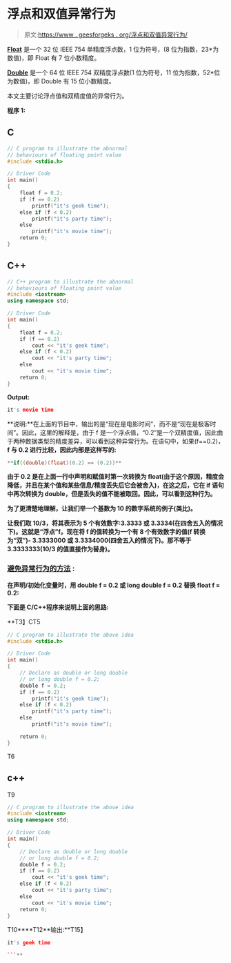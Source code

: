 # 浮点和双值异常行为

> 原文:[https://www . geesforgeks . org/浮点和双值异常行为/](https://www.geeksforgeeks.org/abnormal-behavior-of-floating-point-and-double-values/)

[**Float**](https://www.geeksforgeeks.org/introduction-of-floating-point-representation/) 是一个 32 位 IEEE 754 单精度浮点数，1 位为符号，(8 位为指数，23*为数值)，即 Float 有 7 位小数精度。

[**Double**](https://www.geeksforgeeks.org/difference-float-double-c-cpp/) 是一个 64 位 IEEE 754 双精度浮点数(1 位为符号，11 位为指数，52*位为数值)，即 Double 有 15 位小数精度。

本文主要讨论浮点值和双精度值的异常行为。

**程序 1:**

## C

```cpp
// C program to illustrate the abnormal
// behaviours of floating point value
#include <stdio.h>

// Driver Code
int main()
{
    float f = 0.2;
    if (f == 0.2)
        printf("it's geek time");
    else if (f < 0.2)
        printf("it's party time");
    else
        printf("it's movie time");
    return 0;
}
```

## C++

```cpp
// C++ program to illustrate the abnormal
// behaviours of floating point value
#include <iostream>
using namespace std;

// Driver Code
int main()
{
    float f = 0.2;
    if (f == 0.2)
        cout << "it's geek time";
    else if (f < 0.2)
        cout << "it's party time";
    else
        cout << "it's movie time";
    return 0;
}
```

**Output:**

```cpp
it's movie time

```

**说明:**在上面的节目中，输出的是“现在是电影时间”，而不是“现在是极客时间”。因此，这里的解释是，由于 f 是一个浮点值，“0.2”是一个双精度值，因此由于两种数据类型的精度差异，可以看到这种异常行为。在语句中，如果(f==0.2)， **f 与 0.2 进行比较，因此内部是这样写的:**

```cpp
**if((double)(float)(0.2) == (0.2))**
```

**由于 0.2 是在上面一行中声明和赋值时第一次转换为 float(由于这个原因，精度会降低，并且在某个值和某些信息/精度丢失后它会被舍入)，在这之后，它在 if 语句中再次转换为 double，但是丢失的值不能被取回。因此，可以看到这种行为。**

**为了更清楚地理解，让我们举一个基数为 10 的数字系统的例子(类比)。**

**让我们取 10/3，将其表示为 5 个有效数字:3.3333 或 3.3334(在四舍五入的情况下)。这就是“浮点”f。现在将 **f** 的值转换为一个有 8 个有效数字的值(f 转换为“双”)- 3.3333000 或 3.3334000(四舍五入的情况下)。那不等于 3.3333333(10/3 的值直接作为替身)。**

### ****<u>避免异常行为的方法</u> :****

****在声明/初始化变量时，用 double f = 0.2 或 long double f = 0.2 替换 float f = 0.2:****

**下面是 C/C++程序来说明上面的思路:**

**T3】CT5

```cpp
// C program to illustrate the above idea
#include <stdio.h>

// Driver Code
int main()
{
    // Declare as double or long double
    // or long double f = 0.2;
    double f = 0.2;
    if (f == 0.2)
        printf("it's geek time");
    else if (f < 0.2)
        printf("it's party time");
    else
        printf("it's movie time");

    return 0;
}
```

T6

## c++

T9

```cpp
// C program to illustrate the above idea
#include <iostream>
using namespace std;

// Driver Code
int main()
{
    // Declare as double or long double
    // or long double f = 0.2;
    double f = 0.2;
    if (f == 0.2)
        cout << "it's geek time";
    else if (f < 0.2)
        cout << "it's party time";
    else
        cout << "it's movie time";
    return 0;
}
```

T10****T12**输出:**T15】

```cpp
it's geek time

```**